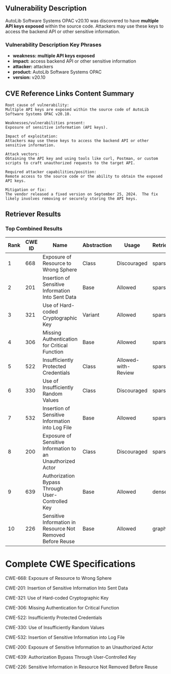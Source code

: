 ## Vulnerability Description
AutoLib Software Systems OPAC v20.10 was discovered to have **multiple API keys exposed** within the source code. Attackers may use these keys to access the backend API or other sensitive information.

### Vulnerability Description Key Phrases
- **weakness:** **multiple API keys exposed**
- **impact:** access backend API or other sensitive information
- **attacker:** attackers
- **product:** AutoLib Software Systems OPAC
- **version:** v20.10

## CVE Reference Links Content Summary
```
Root cause of vulnerability:
Multiple API keys are exposed within the source code of AutoLib Software Systems OPAC v20.10.

Weaknesses/vulnerabilities present:
Exposure of sensitive information (API keys).

Impact of exploitation:
Attackers may use these keys to access the backend API or other sensitive information.

Attack vectors:
Obtaining the API key and using tools like curl, Postman, or custom scripts to craft unauthorized requests to the target API.

Required attacker capabilities/position:
Remote access to the source code or the ability to obtain the exposed API keys.

Mitigation or fix:
The vendor released a fixed version on September 25, 2024.  The fix likely involves removing or securely storing the API keys.
```

## Retriever Results

### Top Combined Results

| Rank | CWE ID | Name | Abstraction | Usage  | Retrievers | Individual Scores |
|------|--------|------|-------------|-------|------------|-------------------|
| 1 | 668 | Exposure of Resource to Wrong Sphere | Class | Discouraged | sparse | 0.170 |
| 2 | 201 | Insertion of Sensitive Information Into Sent Data | Base | Allowed | sparse | 0.168 |
| 3 | 321 | Use of Hard-coded Cryptographic Key | Variant | Allowed | sparse | 0.162 |
| 4 | 306 | Missing Authentication for Critical Function | Base | Allowed | sparse | 0.160 |
| 5 | 522 | Insufficiently Protected Credentials | Class | Allowed-with-Review | sparse | 0.157 |
| 6 | 330 | Use of Insufficiently Random Values | Class | Discouraged | sparse | 0.156 |
| 7 | 532 | Insertion of Sensitive Information into Log File | Base | Allowed | sparse | 0.156 |
| 8 | 200 | Exposure of Sensitive Information to an Unauthorized Actor | Class | Discouraged | sparse | 0.155 |
| 9 | 639 | Authorization Bypass Through User-Controlled Key | Base | Allowed | dense | 0.530 |
| 10 | 226 | Sensitive Information in Resource Not Removed Before Reuse | Base | Allowed | graph | 0.002 |



# Complete CWE Specifications

CWE-668: Exposure of Resource to Wrong Sphere

CWE-201: Insertion of Sensitive Information Into Sent Data

CWE-321: Use of Hard-coded Cryptographic Key

CWE-306: Missing Authentication for Critical Function

CWE-522: Insufficiently Protected Credentials

CWE-330: Use of Insufficiently Random Values

CWE-532: Insertion of Sensitive Information into Log File

CWE-200: Exposure of Sensitive Information to an Unauthorized Actor

CWE-639: Authorization Bypass Through User-Controlled Key

CWE-226: Sensitive Information in Resource Not Removed Before Reuse